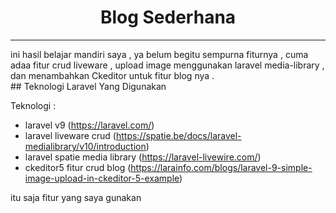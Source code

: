 <h1 align="center">Blog Sederhana</h1>
<hr>
ini hasil belajar mandiri saya , ya belum begitu sempurna fiturnya , cuma adaa fitur crud liveware , upload image menggunakan laravel media-library , dan menambahkan Ckeditor untuk fitur blog nya .

<br>
## Teknologi Laravel Yang Digunakan

Teknologi :

- laravel v9 (https://laravel.com/)
- laravel liveware crud (https://spatie.be/docs/laravel-medialibrary/v10/introduction)
- laravel spatie media library (https://laravel-livewire.com/)
- ckeditor5 fitur crud blog (https://larainfo.com/blogs/laravel-9-simple-image-upload-in-ckeditor-5-example)

itu saja fitur yang saya gunakan 
